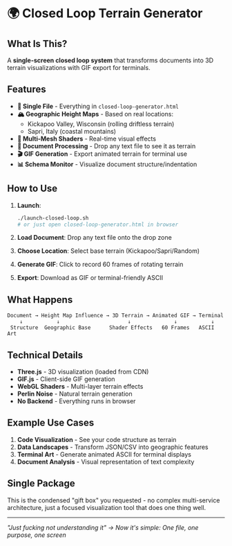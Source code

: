 # 🌍 Closed Loop Terrain Generator

## What Is This?

A **single-screen closed loop system** that transforms documents into 3D terrain visualizations with GIF export for terminals.

## Features

- **🎯 Single File** - Everything in `closed-loop-generator.html`
- **🏔️ Geographic Height Maps** - Based on real locations:
  - Kickapoo Valley, Wisconsin (rolling driftless terrain)
  - Sapri, Italy (coastal mountains)
- **🎨 Multi-Mesh Shaders** - Real-time visual effects
- **📄 Document Processing** - Drop any text file to see it as terrain
- **🎬 GIF Generation** - Export animated terrain for terminal use
- **📊 Schema Monitor** - Visualize document structure/indentation

## How to Use

1. **Launch**: 
   ```bash
   ./launch-closed-loop.sh
   # or just open closed-loop-generator.html in browser
   ```

2. **Load Document**: Drop any text file onto the drop zone

3. **Choose Location**: Select base terrain (Kickapoo/Sapri/Random)

4. **Generate GIF**: Click to record 60 frames of rotating terrain

5. **Export**: Download as GIF or terminal-friendly ASCII

## What Happens

```
Document → Height Map Influence → 3D Terrain → Animated GIF → Terminal
    ↓           ↓                      ↓              ↓           ↓
 Structure  Geographic Base      Shader Effects   60 Frames   ASCII Art
```

## Technical Details

- **Three.js** - 3D visualization (loaded from CDN)
- **GIF.js** - Client-side GIF generation
- **WebGL Shaders** - Multi-layer terrain effects
- **Perlin Noise** - Natural terrain generation
- **No Backend** - Everything runs in browser

## Example Use Cases

1. **Code Visualization** - See your code structure as terrain
2. **Data Landscapes** - Transform JSON/CSV into geographic features  
3. **Terminal Art** - Generate animated ASCII for terminal displays
4. **Document Analysis** - Visual representation of text complexity

## Single Package

This is the condensed "gift box" you requested - no complex multi-service architecture, just a focused visualization tool that does one thing well.

---

*"Just fucking not understanding it" → Now it's simple: One file, one purpose, one screen*